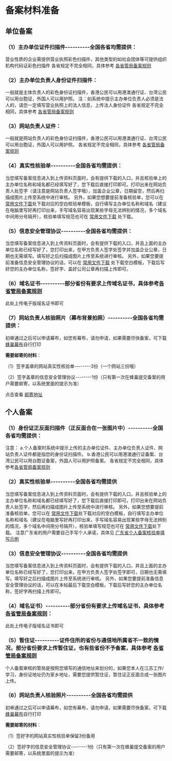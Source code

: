 # 备案材料准备

## 单位备案

### **（1）主办单位证件扫描件----------全国各省均需提供**：

营业性质的企业需提供营业执照彩色扫描件，其他类型的如社会团体等可提供组织机构代码证彩色扫描件 各省规定不完全相同，具体参考 [各省管局备案规则](../各省管局规则)

### **（2）主办单位负责人身份证件扫描件**：

一般就是主体负责人的彩色身份证扫描件，香港公民可以用港澳通行证、台湾公民可以用台胞证，外国人可以用护照。 注：如系统中提示主办单位负责人必须是法人的，请您一定填写营业执照上的法人信息，上传法人身份证件 各省规定不完全相同，具体参考 [各省管局备案规则](../各省管局规则)

### **（3）网站负责人证件**：

一般就是网站负责人的彩色身份证扫描件，香港公民可以用港澳通行证、台湾公民可以用台胞证，外国人可以用护照。 各省规定不完全相同，具体参考 [各省管局备案规则](../各省管局规则)

### **（4）真实性核验单----------全国各省均需提供**：

当您填写备案信息进入到上传资料页面时，会有提供下载的入口，并且核验单上的主办单位名称和域名都已经填写好了，您下载后直接打印即可。打印出来在网站负责人处签字（请注意是网站负责人签字哦），加盖企业公章，日期留空，然后再扫描成图片上传至系统中进行审核。 另外，如果您想要提前准备核验单，您可以在  [常用文件下载](../常用文件下载.md)处下载对应的空白核验单模板，自行填写主办单位名称和域名（建议在电脑里写好再打印出来，手写域名容易出现某些字母无法辨别的情况，多个域名中间用分号隔开），核验单填写规范也可在 [常用文件下载](../常用文件下载.md) 处下载。

### **（5）信息安全管理协议----------全国各省均需提供**：

当您填写备案信息进入到上传资料页面时，会有提供下载的入口，并且上面的主办单位名称已经写好了，您打印出来，在甲方负责人签字处签字并加盖企业公章，日期也无需填写。填写好之后扫描成图片上传至系统进行审核。 另外，如果您要提前准备信息安全管理协议的话，可以在 [常用文件下载](../常用文件下载.md) 处下载空白模板，下载后写好您的主办单位名称，签好字、盖好公司公章再扫描上传即可。

### **（6）域名证书----------部分省份有要求上传域名证书，具体参考[各省管局备案规则](../各省管局规则)**

此处上传电子版域名证书即可

### **（7）网站负责人核验照片（幕布背景拍照）----------全国各省均需提供**：

初审通过之后可以申请幕布，如您有幕布，请勿申请，如果需要尽快备案，可下载[蜂巢幕布](../常用文件下载.md)自行打印

**需要邮寄的材料**：

（1）签字盖章的网站真实性核验单--------3份（一个网站三份哦）

（2）签字盖章的信息安全管理协议--------1份（只有第一次在蜂巢提交备案的用户需要邮寄，以系统里面的提示为准）

点击查看 [邮寄地址](../备案公告及法规/纸质资料邮寄地址.md)

## 个人备案

### **（1）身份证正反面扫描件（正反面合在一张图片中）----------全国各省均需提供**：

注意：
a.个人备案时系统中提示上传的主办单位证件、主办单位负责人证件、网站负责人证件都是指您的身份证扫描件。
b.香港公民可以用港澳通行证备案、台湾公民可以用台胞证备案，外国人可以用护照备案。
各省规定不完全相同，具体参考[各省管局备案规则](../各省管局规则)

### **（2）真实性核验单----------全国各省均需提供**

当您填写备案信息进入到上传资料页面时，会有提供下载的入口，并且核验单上的主办单位名称和域名都已经填写好了，您下载后直接打印即可。打印出来在网站负责人处签字，然后再扫描成图片上传至系统中进行审核。 另外，如果您想要提前准备核验单，您可以在 [常用文件下载](../常用文件下载.md)处下载对应的空白模板，自行填写主办单位名称和域名（建议在电脑里写好再打印出来，手写域名容易出现某些字母无法辨别的情况，多个域名中间用分号隔开），核验单填写规范也可在 [常用文件下载](../常用文件下载.md)处下载。
注意广东省的用户需要自己手写个人承诺，具体见 [广东省个人备案核验单填写示例](../常用文件下载.md)

### **（3）信息安全管理协议----------全国各省均需提供**

当您填写备案信息进入到上传资料页面时，会有提供下载的入口，并且上面的主办单位名称已经写好了，您打印出来，在甲方负责人签字处签字即可，日期也无需填写。填写好之后扫描成图片上传至系统进行审核。 另外，如果您要提前准备信息安全管理协议的话，可以在本帖最后下载空白模板，下载后写好您的主办单位名称，签好字再扫描上传即可。

### **（4）域名证书）----------部分省份有要求上传域名证书，具体参考 [各省管局备案规则](../各省管局规则)**：

此处上传电子版域名证书即可

### **（5）暂住证----------证件住所的省份与通信地所属省不一致的情况，部分省份要求上传暂住证，也有些省份不予备案，具体参考 [各省管局备案规则](../各省管局规则)**

个人备案审核的管局是按照您填写的通信地址来划分的，如果您本人在江苏工作/学习，身份证地址仍为家乡地址，需要您提供暂住证，暂住证正反面合成一张图片上传。

### **（6）网站负责人核验照片----------全国各省均需提供**

初审通过之后可以申请幕布，如您有幕布，请勿申请，如果需要尽快备案，可下载 [蜂巢幕布](../常用文件下载.md)自行打印

**需要邮寄的材料**：

（1）签好字的网站真实性核验单保留3份备用

（2）签好字的信息安全管理协议--------1份（只有第一次在蜂巢提交备案的用户需要邮寄，以系统里面的提示为准）
